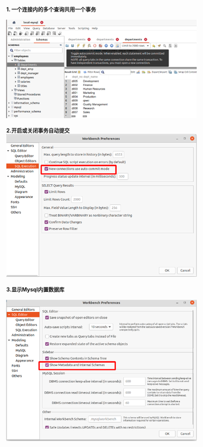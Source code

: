 #### 1. 一个连接内的多个查询共用一个事务

<img src="pic/1240-20210115030643623.png" title="" alt="image.png" data-align="center">

#### 2.开启或关闭事务自动提交<img src="pic/1240-20210115030643581.png" title="" alt="设置connection的默认提交模式" data-align="center">

#### 3.显示Mysql内置数据库

<img src="pic/1240-20210115030643580.png" title="" alt="image.png" data-align="center">